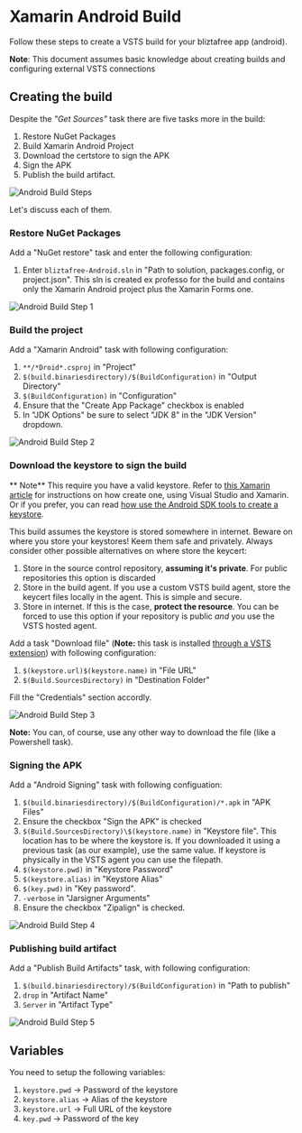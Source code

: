 # Xamarin Android Build

Follow these steps to create a VSTS build for your bliztafree app (android).

**Note**: This document assumes basic knowledge about creating builds and configuring external VSTS connections 

## Creating the build

Despite the _"Get Sources"_ task there are five tasks more in the build:

1. Restore NuGet Packages
2. Build Xamarin Android Project
3. Download the certstore to sign the APK
4. Sign the APK
5. Publish the build artifact.

![Android Build Steps](images/android-build.png)

Let's discuss each of them.

### Restore NuGet Packages

Add a "NuGet restore" task and enter the following configuration:

1. Enter `bliztafree-Android.sln` in "Path to solution, packages.config, or project.json". This sln is created ex professo for the build and contains only the Xamarin Android project plus the Xamarin Forms one.

![Android Build Step 1](images/android-build-step1.png)

### Build the project

Add a "Xamarin Android" task with following configuration:

1. `**/*Droid*.csproj` in "Project"
2. `$(build.binariesdirectory)/$(BuildConfiguration)` in "Output Directory"
3. `$(BuildConfiguration)` in "Configuration"
4. Ensure that the "Create App Package" checkbox is enabled
5. In "JDK Options" be sure to select "JDK 8" in the "JDK Version" dropdown.

![Android Build Step 2](images/android-build-step2.png)

### Download the keystore to sign the build

** Note** This require you have a valid keystore. Refer to [this Xamarin article](https://developer.xamarin.com/guides/android/deployment,_testing,_and_metrics/publishing_an_application/part_2_-_signing_the_android_application_package/) for instructions on how create one, using Visual Studio and Xamarin. Or if you prefer, you can read [how use the Android SDK tools to create a keystore](https://developer.android.com/studio/publish/app-signing.html).

This build assumes the keystore is stored somewhere in internet. Beware on where you store your keystores! Keem them safe and privately. Always consider other possible alternatives on where store the keycert:

1. Store in the source control repository, **assuming it's private**. For public repositories this option is discarded
2. Store in the build agent. If you use a custom VSTS build agent, store the keycert files locally in the agent. This is simple and secure.
3. Store in internet. If this is the case, **protect the resource**. You can be forced to use this option if your repository is public *and* you use the VSTS hosted agent.

Add a task "Download file" (**Note:** this task is installed [through a VSTS extension](https://marketplace.visualstudio.com/items?itemName=automagically.DownloadFile)) with following configuration:

1. `$(keystore.url)$(keystore.name)` in "File URL"
2. `$(Build.SourcesDirectory)` in "Destination Folder"

Fill the "Credentials" section accordly.

![Android Build Step 3](images/android-build-step3.png)

**Note:** You can, of course, use any other way to download the file (like a Powershell task).

### Signing the APK

Add a "Android Signing" task with following configuation:

1. `$(build.binariesdirectory)/$(BuildConfiguration)/*.apk` in "APK Files"
2. Ensure the checkbox "Sign the APK" is checked
3. `$(Build.SourcesDirectory)\$(keystore.name)` in "Keystore file". This location has to be where the keystore is. If you downloaded it using a previous task (as our example), use the same value. If keystore is physically in the VSTS agent you can use the filepath.
4. `$(keystore.pwd)` in "Keystore Password"
5. `$(keystore.alias)` in "Keystore Alias"
6. `$(key.pwd)` in "Key password".
7. `-verbose` in "Jarsigner Arguments"
7. Ensure the checkbox "Zipalign" is checked.

![Android Build Step 4](images/android-build-step4.png)

### Publishing build artifact

Add a "Publish Build Artifacts" task, with following configuration:

1. `$(build.binariesdirectory)/$(BuildConfiguration)` in "Path to publish"
2. `drop` in "Artifact Name"
3. `Server` in "Artifact Type"

![Android Build Step 5](images/android-build-step5.png)

## Variables

You need to setup the following variables:

1. `keystore.pwd` -> Password of the keystore
2. `keystore.alias` -> Alias of the keystore
3. `keystore.url` -> Full URL of the keystore
4. `key.pwd` -> Password of the key

